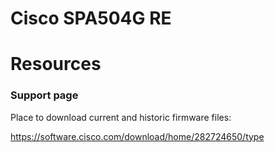 # Cisco SPA504G RE

# Resources

### Support page

Place to download current and historic firmware files:

https://software.cisco.com/download/home/282724650/type
